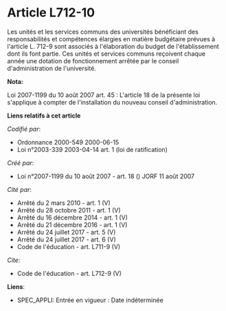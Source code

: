 # Article L712-10

Les unités et les services communs des universités bénéficiant des responsabilités et compétences élargies en matière
budgétaire prévues à l'article L. 712-9 sont associés à l'élaboration du budget de l'établissement dont ils font partie. Ces
unités et services communs reçoivent chaque année une dotation de fonctionnement arrêtée par le conseil d'administration de
l'université.

**Nota:**

Loi 2007-1199 du 10 août 2007 art. 45 : L'article 18 de la présente loi s'applique à compter de l'installation du nouveau
conseil d'administration.

**Liens relatifs à cet article**

_Codifié par_:

  - Ordonnance 2000-549 2000-06-15
  - Loi n°2003-339 2003-04-14 art. 1 (loi de ratification)

_Créé par_:

  - Loi n°2007-1199 du 10 août 2007 - art. 18 () JORF 11 août 2007

_Cité par_:

  - Arrêté du 2 mars 2010 - art. 1 (V)
  - Arrêté du 28 octobre 2011 - art. 1 (V)
  - Arrêté du 16 décembre 2014 - art. 1 (V)
  - Arrêté du 21 décembre 2016 - art. 1 (V)
  - Arrêté du 24 juillet 2017 - art. 5 (V)
  - Arrêté du 24 juillet 2017 - art. 6 (V)
  - Code de l'éducation - art. L711-9 (V)

_Cite_:

  - Code de l'éducation - art. L712-9 (V)

**Liens**:

  - SPEC_APPLI: Entrée en vigueur : Date indéterminée
